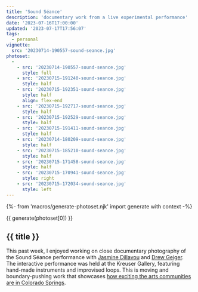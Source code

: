 ```yaml
---
title: 'Sound Séance'
description: 'documentary work from a live experimental performance'
date: '2023-07-16T17:00:00'
updated: '2023-07-17T17:56:07'
tags:
  - personal
vignette:
  src: '20230714-190557-sound-seance.jpg'
photoset:
  - 
    - src: '20230714-190557-sound-seance.jpg'
      style: full
    - src: '20230715-191240-sound-seance.jpg'
      style: half
    - src: '20230715-192351-sound-seance.jpg'
      style: half
      align: flex-end
    - src: '20230715-192717-sound-seance.jpg'
      style: half
    - src: '20230715-192529-sound-seance.jpg'
      style: half
    - src: '20230715-191411-sound-seance.jpg'
      style: half
    - src: '20230714-180209-sound-seance.jpg'
      style: half
    - src: '20230715-185210-sound-seance.jpg'
      style: half
    - src: '20230715-171458-sound-seance.jpg'
      style: half
    - src: '20230715-170941-sound-seance.jpg'
      style: right
    - src: '20230715-172034-sound-seance.jpg'
      style: left
---
```


{%- from 'macros/generate-photoset.njk' import generate with context -%}

{{ generate(photoset[0]) }}

## {{ title }}

This past week, I enjoyed working on close documentary photography of the Sound Séance performance with [Jasmine Dillavou](https://www.jasminedillavou.com) and [Drew Geiger](https://www.instagram.com/ejrmmusic/). The interactive performance was held at the Kreuser Gallery, featuring hand-made instruments and improvised loops. This is moving and boundary-pushing work that showcases [how exciting the arts communities are in Colorado Springs](/2023-art/).